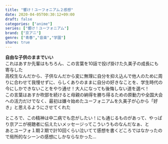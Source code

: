 ```yaml
---
title: "響け！ユーフォニアム２感想"
date: 2020-04-05T00:30:12+09:00
draft: false
categories: ["anime"]
series: ["響け！ユーフォニアム"]
brand: ["京アニ"]
genre: ["青春","音楽","学園"]
share: true
---
```

**自由な子供のままでいい**  
これはあすか先輩はもちろん、この言葉を10話で投げ掛けた久美子の成長にも寄与した  
高校生なんだから、子供なんだから変に無理に自分を抑え込んで他人のために周りに合わせて我慢せずに、らしくありのままに自分の好きなことを、学生時代の今にしかできないことをやり通せ！大人になっても後悔しない道を選べ！  
この言葉はあすか吹部を続けると母親の納得を勝ち得るための原動力や全国大会への活力だけでなく、最初は嫌々始めたユーフォニアムを久美子が心から「好き」と思えるようにさせてくれた  

ところで、この精神は中二病でも恋がしたい！にも通じるものがあって、やっぱり京アニが視聴者に伝えたいメッセージってこういうものなんだなぁ、と  
あとユーフォ１期２期で計10回くらい泣いてて感想を書くどころではなかったので局所的なシーンの感想にしかならなかった…